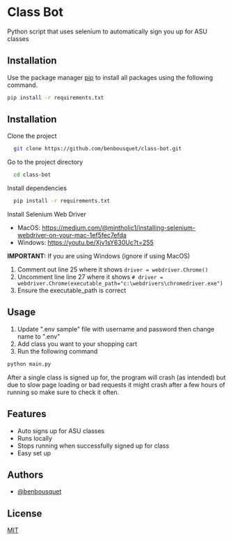 # Class Bot

Python script that uses selenium to automatically sign you up for ASU classes

## Installation

Use the package manager [pip](https://pip.pypa.io/en/stable/) to install all packages using the following command.

```bash
pip install -r requirements.txt
```
## Installation

Clone the project

```bash
  git clone https://github.com/benbousquet/class-bot.git
```

Go to the project directory

```bash
  cd class-bot
```

Install dependencies

```bash
  pip install -r requirements.txt
```

Install Selenium Web Driver
- MacOS: https://medium.com/@mintholic1/installing-selenium-webdriver-on-your-mac-1ef5fec7efda
- Windows: https://youtu.be/Xjv1sY630Uc?t=255

**IMPORTANT:** If you are using Windows (ignore if using MacOS)
1. Comment out line 25 where it shows `driver = webdriver.Chrome()`
2. Uncomment line line 27 where it shows `# driver = webdriver.Chrome(executable_path="c:\webdrivers\chromedriver.exe")`
3. Ensure the executable_path is correct

## Usage

1. Update ".env sample" file with username and password then change name to ".env" 
2. Add class you want to your shopping cart
3. Run the following command 
```bash 
python main.py
```

After a single class is signed up for, the program will crash (as intended) but due to slow page loading or bad requests it might crash after a few hours of running so make sure to check it often.
## Features

- Auto signs up for ASU classes
- Runs locally
- Stops running when successfully signed up for class
- Easy set up


## Authors

- [@benbousquet](https://www.github.com/benbousquet)


## License

[MIT](https://choosealicense.com/licenses/mit/)


